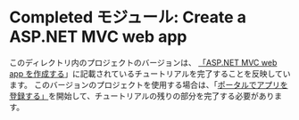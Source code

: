 # <a name="completed-module-create-an-aspnet-mvc-web-app"></a>Completed モジュール: Create a ASP.NET MVC web app

このディレクトリ内のプロジェクトのバージョンは、 [「ASP.NET MVC web app を作成する](https://docs.microsoft.com/graph/training/aspnet-tutorial?tutorial-step=1)」に記載されているチュートリアルを完了することを反映しています。 このバージョンのプロジェクトを使用する場合は、「[ポータルでアプリを登録する」](https://docs.microsoft.com/graph/training/aspnet-tutorial?tutorial-step=2)を開始して、チュートリアルの残りの部分を完了する必要があります。
